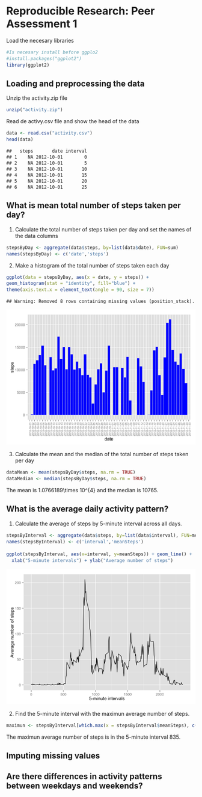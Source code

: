 # Reproducible Research: Peer Assessment 1

Load the necesary libraries

```r
#Is necesary install before ggplo2
#install.packages("ggplot2")
library(ggplot2)
```

## Loading and preprocessing the data

Unzip the activity.zip file

```r
unzip("activity.zip")
```
Read de activy.csv file and show the head of the data

```r
data <- read.csv("activity.csv")
head(data)
```

```
##   steps       date interval
## 1    NA 2012-10-01        0
## 2    NA 2012-10-01        5
## 3    NA 2012-10-01       10
## 4    NA 2012-10-01       15
## 5    NA 2012-10-01       20
## 6    NA 2012-10-01       25
```
## What is mean total number of steps taken per day?

1. Calculate the total number of steps taken per day and set the names of the data columns

```r
stepsByDay <- aggregate(data$steps, by=list(data$date), FUN=sum)
names(stepsByDay) <- c('date','steps')
```
2. Make a histogram of the total number of steps taken each day

```r
ggplot(data = stepsByDay, aes(x = date, y = steps)) +
geom_histogram(stat = "identity", fill="blue") +
theme(axis.text.x = element_text(angle = 90, size = 7))
```

```
## Warning: Removed 8 rows containing missing values (position_stack).
```

![](PA1_template_files/figure-html/unnamed-chunk-5-1.png) 

3. Calculate the mean and the median of the total number of steps taken per day

```r
dataMean <- mean(stepsByDay$steps, na.rm = TRUE)
dataMedian <- median(stepsByDay$steps, na.rm = TRUE)
```
The mean is 1.0766189\times 10^{4} and the median is 10765.

## What is the average daily activity pattern?

1. Calculate the average of steps by 5-minute interval across all days.

```r
stepsByInterval <- aggregate(data$steps, by=list(data$interval), FUN=mean, na.rm = TRUE)
names(stepsByInterval) <- c('interval','meanSteps')

ggplot(stepsByInterval, aes(x=interval, y=meanSteps)) + geom_line() +
  xlab("5-minute intervals") + ylab("Average number of steps")
```

![](PA1_template_files/figure-html/unnamed-chunk-7-1.png) 

2. Find the 5-minute interval with the maximun average number of steps.

```r
maximun <- stepsByInterval[which.max(x = stepsByInterval$meanSteps), c('interval')]
```
The maximun average number of steps is in the 5-minute interval 835.

## Imputing missing values



## Are there differences in activity patterns between weekdays and weekends?
